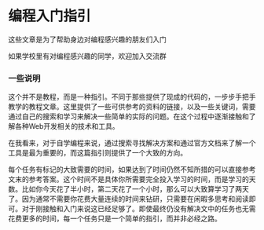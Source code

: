 编程入门指引
======

这些文章是为了帮助身边对编程感兴趣的朋友们入门

如果学校里有对编程感兴趣的同学，欢迎加入交流群

### 一些说明

这个并不是教程，而是一种指引。不同于那些提供了现成的代码的，一步步手把手教学的教程文章。这里提供了一些可供参考的资料的链接，以及一些关键词，需要通过自己的搜索和学习来解决一些简单的实际的问题。在这个过程中逐渐接触和了解各种Web开发相关的技术和工具。

在我看来，对于自学编程来说，通过搜索寻找解决方案和通过官方文档来了解一个工具是最为重要的，而这篇指引则提供了一个大致的方向。

每个任务有标记的大致需要的时间，如果达到了时间仍然不知所措的可以直接参考文末的参考答案。这个时间不是具体你所需要完全投入学习的时间，而是学习的天数。比如你今天花了半小时，第二天花了一个小时，那么可以大致算学习了两天了。因为通常不需要你花费大量连续的时间来钻研，只需要在闲暇多思考和阅读即可。对于刚接触和入门来说这已经足够了。即使最终仍没有解决文中的任务也无需花费更多的时间，每一个任务只是一个简单的指引，而并非必经之路。

